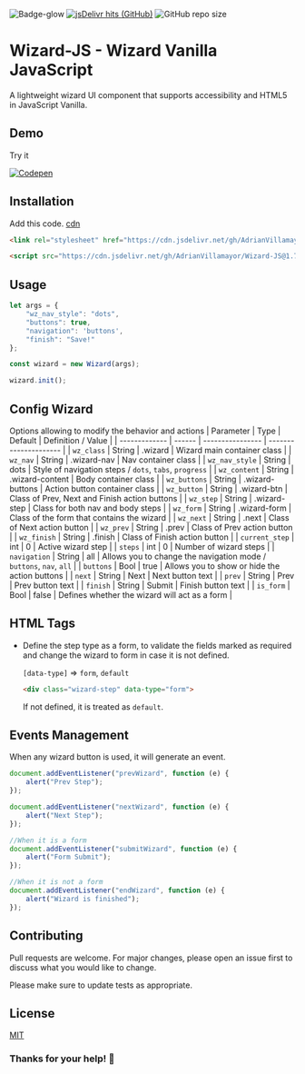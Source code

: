 ![Badge-glow](https://img.shields.io/badge/WizardJS-v1.7.1-blue?style=flat-square) [![jsDelivr hits (GitHub)](https://data.jsdelivr.com/v1/package/gh/AdrianVillamayor/Wizard-JS/badge)](https://www.jsdelivr.com/package/gh/AdrianVillamayor/Wizard-JS) ![GitHub repo size](https://img.shields.io/github/repo-size/AdrianVillamayor/Wizard-JS?style=flat-square)

# Wizard-JS - Wizard Vanilla JavaScript

A lightweight wizard UI component that supports accessibility and HTML5 in JavaScript Vanilla.


## Demo
Try it 


[![Codepen](https://user-images.githubusercontent.com/29653964/116972608-8f6bca80-acbb-11eb-98c1-8a3b19705de1.png)](https://codepen.io/adrianvillamayor/pen/VwWPVME)


## Installation 
Add this code. [cdn](https://www.jsdelivr.com/package/gh/AdrianVillamayor/Wizard-JS)

```html
<link rel="stylesheet" href="https://cdn.jsdelivr.net/gh/AdrianVillamayor/Wizard-JS@1.7.1/styles/css/main.css" integrity="sha256-btHibfSEWQ4O0dUO3Jo22dZVkFr4T75RU7+EU5SGS0A=" crossorigin="anonymous">

<script src="https://cdn.jsdelivr.net/gh/AdrianVillamayor/Wizard-JS@1.7.1/src/wizard.min.js" integrity="sha256-mJVNHvVixlbCbAdxkmLIEsgLGvm3zaxsdChv0BXjRU0=" crossorigin="anonymous"></script>
```

## Usage
```javascript
let args = {
	"wz_nav_style": "dots",
	"buttons": true,
	"navigation": 'buttons',
	"finish": "Save!"
};

const wizard = new Wizard(args);

wizard.init();
```

## Config Wizard
Options allowing to modify the behavior and actions
| Parameter      | Type   | Default          |  Definition / Value   |
| -------------  | ------ | ---------------- | --------------------- |
| `wz_class`     | String | .wizard          | Wizard main container class |
| `wz_nav`       | String | .wizard-nav      | Nav container class |
| `wz_nav_style` | String | dots             | Style of navigation steps / `dots`, `tabs`, `progress` |
| `wz_content`   | String | .wizard-content  | Body container class |
| `wz_buttons`   | String | .wizard-buttons  | Action button container class |
| `wz_button`    | String | .wizard-btn      | Class of Prev, Next and Finish action buttons |
| `wz_step`      | String | .wizard-step     | Class for both nav and body steps |
| `wz_form`      | String | .wizard-form     | Class of the form that contains the wizard |
| `wz_next`      | String | .next            | Class of Next action button |
| `wz_prev`      | String | .prev            | Class of Prev action button |
| `wz_finish`    | String | .finish          | Class of Finish action button |
| `current_step` | int    | 0                | Active wizard step |
| `steps`        | int    | 0                | Number of wizard steps |
| `navigation`   | String | all              | Allows you to change the navigation mode / `buttons`, `nav`, `all` |
| `buttons`      | Bool   | true             | Allows you to show or hide the action buttons |
| `next`         | String | Next             | Next button text |
| `prev`         | String | Prev             | Prev button text |
| `finish`       | String | Submit           | Finish button text |
| `is_form`      | Bool   | false            | Defines whether the wizard will act as a form |


## HTML Tags
- Define the step type as a form, to validate the fields marked as required and change the wizard to form in case it is not defined.
  
	`[data-type]` => `form`, `default`	
	```html
	<div class="wizard-step" data-type="form"> 
	```
	If not defined, it is treated as `default`.




## Events Management
When any wizard button is used, it will generate an event.
```javascript
document.addEventListener("prevWizard", function (e) {
	alert("Prev Step");
});

document.addEventListener("nextWizard", function (e) {
	alert("Next Step");
});

//When it is a form
document.addEventListener("submitWizard", function (e) {
	alert("Form Submit");
});

//When it is not a form
document.addEventListener("endWizard", function (e) {
	alert("Wizard is finished");
});
```

## Contributing
Pull requests are welcome. For major changes, please open an issue first to discuss what you would like to change.

Please make sure to update tests as appropriate.

## License
[MIT](https://github.com/AdrianVillamayor/Wizard-JS/blob/main/LICENSE)

### Thanks for your help! 🎉
